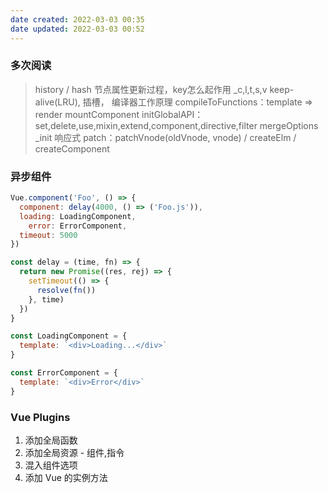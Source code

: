```yaml
---
date created: 2022-03-03 00:35
date updated: 2022-03-03 00:52
---
```


### 多次阅读

> history / hash
> 节点属性更新过程，key怎么起作用
> _c,l,t,s,v
> keep-alive(LRU), 插槽， 编译器工作原理
> compileToFunctions：template => render
> mountComponent
> initGlobalAPI：set,delete,use,mixin,extend,component,directive,filter
> mergeOptions
> _init
> 响应式
> patch：patchVnode(oldVnode, vnode) / createElm / createComponent

### 异步组件

```javascript
Vue.component('Foo', () => {
  component: delay(4000, () => ('Foo.js')),
  loading: LoadingComponent,
 	error: ErrorComponent,
  timeout: 5000
})

const delay = (time, fn) => {
  return new Promise((res, rej) => {
    setTimeout(() => {
      resolve(fn())
    }, time)
  })
}

const LoadingComponent = {
  template: `<div>Loading...</div>`
}

const ErrorComponent = {
  template: `<div>Error</div>`
}
```

### Vue Plugins

1. 添加全局函数
2. 添加全局资源 - 组件,指令
3. 混入组件选项
4. 添加 Vue 的实例方法
